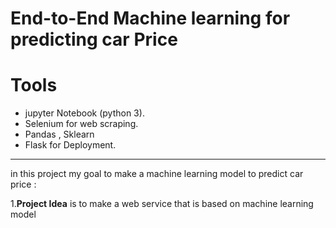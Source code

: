 # End-to-End Machine learning for predicting car Price
# Tools
* jupyter Notebook (python 3).
* Selenium for web scraping.
* Pandas , Sklearn
* Flask for Deployment.
------
in this project my goal to make a machine learning model to predict car price :  
              
1.**Project Idea** is to make a web service that is based on machine learning model   
